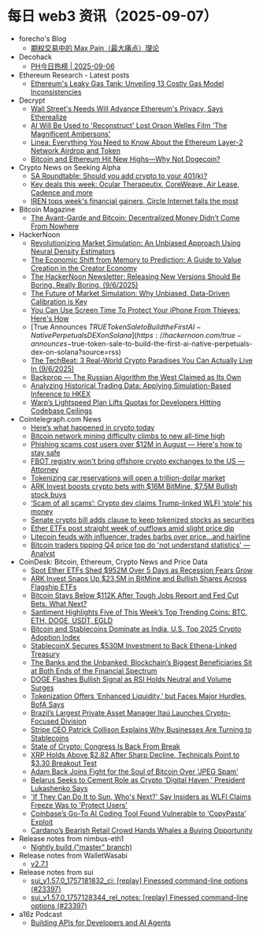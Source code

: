 # 每日 web3 资讯（2025-09-07）

- forecho's Blog
  - [期权交易中的 Max Pain（最大痛点）理论](https://blog.forecho.com/options-max-pain.html)
- Decohack
  - [PH今日热榜 | 2025-09-06](https://decohack.com/producthunt-daily-2025-09-06/)
- Ethereum Research - Latest posts
  - [Ethereum's Leaky Gas Tank: Unveiling 13 Costly Gas Model Inconsistencies](https://ethresear.ch/t/ethereums-leaky-gas-tank-unveiling-13-costly-gas-model-inconsistencies/22989#post_6)
- Decrypt
  - [Wall Street's Needs Will Advance Ethereum's Privacy, Says Etherealize](https://decrypt.co/338324/wall-streets-needs-advance-ethereum-privacy-etherealize)
  - [AI Will Be Used to 'Reconstruct' Lost Orson Welles Film 'The Magnificent Ambersons'](https://decrypt.co/338273/ai-reconstruct-lost-orson-welles-film-magnificent-ambersons)
  - [Linea: Everything You Need to Know About the Ethereum Layer-2 Network Airdrop and Token](https://decrypt.co/338327/linea-everything-need-know-ethereum-layer-2-network-airdrop-token)
  - [Bitcoin and Ethereum Hit New Highs—Why Not Dogecoin?](https://decrypt.co/338172/bitcoin-ethereum-hit-new-highs-why-not-dogecoin)
- Crypto News on Seeking Alpha
  - [SA Roundtable: Should you add crypto to your 401(k)?](https://seekingalpha.com/news/4492881-sa-roundtable-should-you-add-crypto-to-your-401k?utm_source=feed_news_crypto&utm_medium=referral&feed_item_type=news)
  - [Key deals this week: Ocular Therapeutix, CoreWeave, Air Lease, Cadence and more](https://seekingalpha.com/news/4492878-key-deals-this-week-ocular-therapeutix-coreweave-air-lease-cadence-and-more?utm_source=feed_news_crypto&utm_medium=referral&feed_item_type=news)
  - [IREN tops week's financial gainers, Circle Internet falls the most](https://seekingalpha.com/news/4492834-iren-tops-weeks-financial-gainers-circle-internet-falls-the-most?utm_source=feed_news_crypto&utm_medium=referral&feed_item_type=news)
- Bitcoin Magazine
  - [The Avant-Garde and Bitcoin: Decentralized Money Didn’t Come From Nowhere](https://bitcoinmagazine.com/culture/avant-garde-bitcoin-decentralized-money)
- HackerNoon
  - [Revolutionizing Market Simulation: An Unbiased Approach Using Neural Density Estimators](https://hackernoon.com/revolutionizing-market-simulation-an-unbiased-approach-using-neural-density-estimators?source=rss)
  - [The Economic Shift from Memory to Prediction: A Guide to Value Creation in the Creator Economy](https://hackernoon.com/the-economic-shift-from-memory-to-prediction-a-guide-to-value-creation-in-the-creator-economy?source=rss)
  - [The HackerNoon Newsletter: Releasing New Versions Should Be Boring. Really Boring. (9/6/2025)](https://hackernoon.com/9-6-2025-newsletter?source=rss)
  - [The Future of Market Simulation: Why Unbiased, Data-Driven Calibration is Key](https://hackernoon.com/the-future-of-market-simulation-why-unbiased-data-driven-calibration-is-key?source=rss)
  - [You Can Use Screen Time To Protect Your iPhone From Thieves: Here's How](https://hackernoon.com/you-can-use-screen-time-to-protect-your-iphone-from-thieves-heres-how?source=rss)
  - [True Announces $TRUE Token Sale to Build the First AI-Native Perpetuals DEX on Solana](https://hackernoon.com/true-announces-$true-token-sale-to-build-the-first-ai-native-perpetuals-dex-on-solana?source=rss)
  - [The TechBeat: 3 Real-World Crypto Paradises You Can Actually Live In (9/6/2025)](https://hackernoon.com/9-6-2025-techbeat?source=rss)
  - [Backprop — The Russian Algorithm the West Claimed as Its Own](https://hackernoon.com/backprop-the-russian-algorithm-the-west-claimed-as-its-own?source=rss)
  - [Analyzing Historical Trading Data: Applying Simulation-Based Inference to HKEX](https://hackernoon.com/analyzing-historical-trading-data-applying-simulation-based-inference-to-hkex?source=rss)
  - [Warp’s Lightspeed Plan Lifts Quotas for Developers Hitting Codebase Ceilings](https://hackernoon.com/warps-lightspeed-plan-lifts-quotas-for-developers-hitting-codebase-ceilings?source=rss)
- Cointelegraph.com News
  - [Here’s what happened in crypto today](https://cointelegraph.com/news/what-happened-in-crypto-today?utm_source=rss_feed&utm_medium=rss&utm_campaign=rss_partner_inbound)
  - [Bitcoin network mining difficulty climbs to new all-time high](https://cointelegraph.com/news/bitcoin-mining-difficulty-all-time-high?utm_source=rss_feed&utm_medium=rss&utm_campaign=rss_partner_inbound)
  - [Phishing scams cost users over $12M in August — Here&#039;s how to stay safe](https://cointelegraph.com/news/phishing-scams-cost-users-12m-august-stay-safe?utm_source=rss_feed&utm_medium=rss&utm_campaign=rss_partner_inbound)
  - [FBOT registry won&#039;t bring offshore crypto exchanges to the US — Attorney](https://cointelegraph.com/news/fbot-won-t-bring-offshore-crypto-exchanges-us?utm_source=rss_feed&utm_medium=rss&utm_campaign=rss_partner_inbound)
  - [Tokenizing car reservations will open a trillion-dollar market](https://cointelegraph.com/news/tokenizing-car-reservations?utm_source=rss_feed&utm_medium=rss&utm_campaign=rss_partner_inbound)
  - [ARK Invest boosts crypto bets with $16M BitMine, $7.5M Bullish stock buys](https://cointelegraph.com/news/ark-invest-crypto-bitmine-bullish-stock-buys?utm_source=rss_feed&utm_medium=rss&utm_campaign=rss_partner_inbound)
  - [‘Scam of all scams’: Crypto dev claims Trump-linked WLFI ‘stole’ his money](https://cointelegraph.com/news/developer-trump-wlfi-stealing-tokens?utm_source=rss_feed&utm_medium=rss&utm_campaign=rss_partner_inbound)
  - [Senate crypto bill adds clause to keep tokenized stocks as securities](https://cointelegraph.com/news/senate-crypto-bill-tokenized-securities-clarification?utm_source=rss_feed&utm_medium=rss&utm_campaign=rss_partner_inbound)
  - [Ether ETFs post straight week of outflows amid slight price dip](https://cointelegraph.com/news/ether-etf-outflow-week-traders-high-hopes-rebound?utm_source=rss_feed&utm_medium=rss&utm_campaign=rss_partner_inbound)
  - [Litecoin feuds with influencer, trades barbs over price...and hairline](https://cointelegraph.com/news/litecoin-crypto-influencer-fued-price-action-ltc?utm_source=rss_feed&utm_medium=rss&utm_campaign=rss_partner_inbound)
  - [Bitcoin traders tipping Q4 price top do &#039;not understand statistics’ — Analyst](https://cointelegraph.com/news/bitcoin-price-top-2025-debate-continues-halving-cycle-analyst?utm_source=rss_feed&utm_medium=rss&utm_campaign=rss_partner_inbound)
- CoinDesk: Bitcoin, Ethereum, Crypto News and Price Data
  - [Spot Ether ETFs Shed $952M Over 5 Days as Recession Fears Grow](https://www.coindesk.com/markets/2025/09/06/spot-ether-etfs-shed-usd952m-over-5-days-as-recession-fears-grow)
  - [ARK Invest Snaps Up $23.5M in BitMine and Bullish Shares Across Flagship ETFs](https://www.coindesk.com/markets/2025/09/06/ark-invest-snaps-up-usd23-5m-in-bitmine-and-bullish-shares-across-flagship-etfs)
  - [Bitcoin Stays Below $112K After Tough Jobs Report and Fed Cut Bets. What Next?](https://www.coindesk.com/markets/2025/09/06/bitcoin-doesn-t-cheer-fed-cut-bets-what-next)
  - [Santiment Highlights Five of This Week’s Top Trending Coins: BTC, ETH, DOGE, USDT, EGLD](https://www.coindesk.com/markets/2025/09/06/santiment-highlights-five-of-this-week-s-top-trending-coins-btc-eth-doge-usdt-egld)
  - [Bitcoin and Stablecoins Dominate as India, U.S. Top 2025 Crypto Adoption Index](https://www.coindesk.com/business/2025/09/06/bitcoin-and-stablecoins-dominate-as-india-u-s-top-2025-crypto-adoption-index)
  - [StablecoinX Secures $530M Investment to Back Ethena-Linked Treasury](https://www.coindesk.com/business/2025/09/06/stablecoinx-secures-usd530m-investment-to-back-ethena-linked-treasury)
  - [The Banks and the Unbanked: Blockchain’s Biggest Beneficiaries Sit at Both Ends of the Financial Spectrum](https://www.coindesk.com/opinion/2025/09/06/the-banks-and-the-unbanked-blockchain-s-biggest-beneficiaries-sit-at-both-ends-of-the-financial-spectrum)
  - [DOGE Flashes Bullish Signal as RSI Holds Neutral and Volume Surges](https://www.coindesk.com/markets/2025/09/06/doge-flashes-bullish-signal-as-rsi-holds-neutral-and-volume-surges)
  - [Tokenization Offers ‘Enhanced Liquidity,’ but Faces Major Hurdles, BofA Says](https://www.coindesk.com/business/2025/09/06/tokenization-offers-enhanced-liquidity-but-faces-major-hurdles-bofa-says)
  - [Brazil’s Largest Private Asset Manager Itaú Launches Crypto-Focused Division](https://www.coindesk.com/business/2025/09/06/brazil-s-largest-private-asset-manager-itau-launches-crypto-focused-division)
  - [Stripe CEO Patrick Collison Explains Why Businesses Are Turning to Stablecoins](https://www.coindesk.com/business/2025/09/06/stripe-ceo-patrick-collison-explains-why-businesses-are-turning-to-stablecoins)
  - [State of Crypto: Congress Is Back From Break](https://www.coindesk.com/policy/2025/09/06/state-of-crypto-congress-is-back-from-break)
  - [XRP Holds Above $2.82 After Sharp Decline, Technicals Point to $3.30 Breakout Test](https://www.coindesk.com/markets/2025/09/06/xrp-holds-above-usd2-82-after-sharp-decline-technicals-point-to-usd3-30-breakout-test)
  - [Adam Back Joins Fight for the Soul of Bitcoin Over 'JPEG Spam'](https://www.coindesk.com/tech/2025/09/06/adam-back-joins-fight-for-the-soul-of-bitcoin-over-jpeg-spam)
  - [Belarus Seeks to Cement Role as Crypto ‘Digital Haven,’ President Lukashenko Says](https://www.coindesk.com/policy/2025/09/06/belarus-seeks-to-cement-role-as-crypto-digital-haven-president-lukashenko-says)
  - ['If They Can Do It to Sun, Who's Next?' Say Insiders as WLFI Claims Freeze Was to 'Protect Users'](https://www.coindesk.com/markets/2025/09/06/if-they-can-do-it-to-sun-who-s-next-say-insiders-as-wlfi-claims-freeze-was-to-protect-users)
  - [Coinbase’s Go-To AI Coding Tool Found Vulnerable to ‘CopyPasta’ Exploit](https://www.coindesk.com/tech/2025/09/06/coinbase-s-go-to-ai-coding-tool-found-vulnerable-to-copypasta-exploit)
  - [Cardano’s Bearish Retail Crowd Hands Whales a Buying Opportunity](https://www.coindesk.com/markets/2025/09/06/cardano-s-bearish-retail-crowd-hands-whales-a-buying-window)
- Release notes from nimbus-eth1
  - [Nightly build ("master" branch)](https://github.com/status-im/nimbus-eth1/releases/tag/nightly)
- Release notes from WalletWasabi
  - [v2.7.1](https://github.com/WalletWasabi/WalletWasabi/releases/tag/v2.7.1)
- Release notes from sui
  - [sui_v1.57.0_1757181832_ci: [replay] Finessed command-line options (#23397)](https://github.com/MystenLabs/sui/releases/tag/sui_v1.57.0_1757181832_ci)
  - [sui_v1.57.0_1757128344_rel_notes: [replay] Finessed command-line options (#23397)](https://github.com/MystenLabs/sui/releases/tag/sui_v1.57.0_1757128344_rel_notes)
- a16z Podcast
  - [Building APIs for Developers and AI Agents](https://a16z.simplecast.com/episodes/building-apis-for-developers-and-ai-agents-c3KgOhfE)
